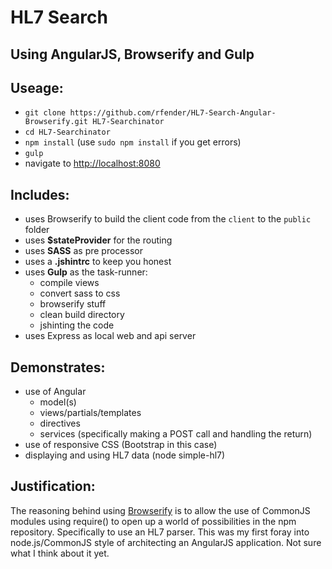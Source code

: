 # HL7 Search
## Using AngularJS, Browserify and Gulp

## Useage:

- `git clone https://github.com/rfender/HL7-Search-Angular-Browserify.git HL7-Searchinator`
- `cd HL7-Searchinator`
- `npm install` (use `sudo npm install` if you get errors)
- `gulp`
- navigate to [http://localhost:8080](http://localhost:8080)

## Includes:

  - uses Browserify to build the client code from the `client` to the `public` folder
  - uses **$stateProvider** for the routing
  - uses **SASS** as pre processor
  - uses a **.jshintrc** to keep you honest
  - uses **Gulp** as the task-runner:
  	- compile views
  	- convert sass to css
  	- browserify stuff
  	- clean build directory
  	- jshinting the code
  - uses Express as local web and api server 

## Demonstrates:
 - use of Angular
   + model(s)
   + views/partials/templates
   + directives
   + services (specifically making a POST call and handling the return)
 - use of responsive CSS (Bootstrap in this case)
 - displaying and using HL7 data (node simple-hl7)

## Justification:

The reasoning behind using [Browserify](http://browserify.org/) is to allow the use of CommonJS modules using require() to open up a world of possibilities in the npm repository. Specifically to use an HL7 parser. This was my first foray into node.js/CommonJS style of architecting an AngularJS application. Not sure what I think about it yet.
